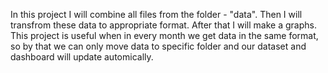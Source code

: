 In this project I will combine all files from the folder - "data". Then I will transfrom these data to appropriate format. After that I will make a graphs. This project is useful when in every month we get data in the same format, so by that we can only move data to specific folder and our dataset and dashboard will update automically.

